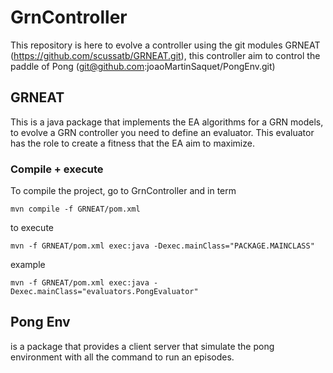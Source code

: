# GrnController

This repository is here to evolve a controller using the git modules GRNEAT (https://github.com/scussatb/GRNEAT.git), this controller aim to control the paddle of Pong (git@github.com:joaoMartinSaquet/PongEnv.git)

## GRNEAT

This is a java package that implements the EA algorithms for a GRN models, to evolve a GRN controller you need to define an evaluator. 
This evaluator has the role to create a fitness that the EA aim to maximize.

### Compile + execute 

To compile the project, go to GrnController and in term

```
mvn compile -f GRNEAT/pom.xml
```

to execute 
```
mvn -f GRNEAT/pom.xml exec:java -Dexec.mainClass="PACKAGE.MAINCLASS"
```

example 

```
mvn -f GRNEAT/pom.xml exec:java -Dexec.mainClass="evaluators.PongEvaluator"
```


## Pong Env 

is a package that provides a client server that simulate the pong environment with all the command to run an episodes.


